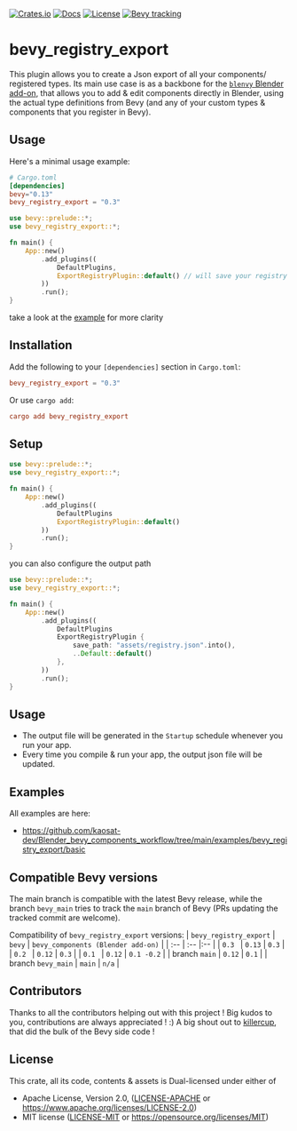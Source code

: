 [![Crates.io](https://img.shields.io/crates/v/bevy_registry_export)](https://crates.io/crates/bevy_registry_export)
[![Docs](https://img.shields.io/docsrs/bevy_registry_export)](https://docs.rs/bevy_registry_export/latest/bevy_registry_export/)
[![License](https://img.shields.io/crates/l/bevy_registry_export)](https://github.com/kaosat-dev/Blender_bevy_components_workflow/blob/main/crates/bevy_registry_export/License.md)
[![Bevy tracking](https://img.shields.io/badge/Bevy%20tracking-released%20version-lightblue)](https://github.com/bevyengine/bevy/blob/main/docs/plugins_guidelines.md#main-branch-tracking)

# bevy_registry_export

This plugin allows you to create a Json export of all your components/ registered types.
Its main use case is as a backbone for the [```blenvy``` Blender add-on](https://github.com/kaosat-dev/Blender_bevy_components_workflow/tree/main/tools/blenvy), that allows you to add & edit components directly in Blender, using the actual type definitions from Bevy 
(and any of your custom types & components that you register in Bevy).


## Usage

Here's a minimal usage example:

```toml
# Cargo.toml
[dependencies]
bevy="0.13"
bevy_registry_export = "0.3"
```

```rust no_run
use bevy::prelude::*;
use bevy_registry_export::*;

fn main() {
    App::new()
        .add_plugins((
            DefaultPlugins,
            ExportRegistryPlugin::default() // will save your registry schema json file to assets/registry.json
        ))
        .run();
}

```

take a look at the [example](https://github.com/kaosat-dev/Blender_bevy_components_workflow/tree/main/examples/bevy_registry_export/basic/src/core/mod.rs) for more clarity


##  Installation

Add the following to your `[dependencies]` section in `Cargo.toml`:

```toml
bevy_registry_export = "0.3"

```

Or use `cargo add`:

```toml
cargo add bevy_registry_export
```

## Setup

```rust no_run
use bevy::prelude::*;
use bevy_registry_export::*;

fn main() {
    App::new()
        .add_plugins((
            DefaultPlugins
            ExportRegistryPlugin::default()
        ))
        .run();
}

```

you can also configure the output path

```rust no_run
use bevy::prelude::*;
use bevy_registry_export::*;

fn main() {
    App::new()
        .add_plugins((
            DefaultPlugins
            ExportRegistryPlugin {
                save_path: "assets/registry.json".into(),
                ..Default::default()
            },
        ))
        .run();
}

```

## Usage

- The output file will be generated in the ```Startup``` schedule whenever you run your app.
- Every time you compile & run your app, the output json file will be updated.

## Examples

All examples are here:

- https://github.com/kaosat-dev/Blender_bevy_components_workflow/tree/main/examples/bevy_registry_export/basic


## Compatible Bevy versions

The main branch is compatible with the latest Bevy release, while the branch `bevy_main` tries to track the `main` branch of Bevy (PRs updating the tracked commit are welcome).

Compatibility of `bevy_registry_export` versions:
| `bevy_registry_export` | `bevy` |  `bevy_components (Blender add-on)` |
| :--                 | :--    |:--    |
| `0.3 `              | `0.13` | `0.3` |
| `0.2 `              | `0.12` | `0.3` |
| `0.1 `              | `0.12` | `0.1 -0.2` |
| branch `main`       | `0.12` | `0.1` |
| branch `bevy_main`  | `main` | `n/a` |


## Contributors

Thanks to all the contributors helping out with this project ! Big kudos to you, contributions are always appreciated ! :)
A big shout out to [killercup](https://github.com/killercup), that did the bulk of the Bevy side code !

## License

This crate, all its code, contents & assets is Dual-licensed under either of

- Apache License, Version 2.0, ([LICENSE-APACHE](./LICENSE_APACHE.md) or https://www.apache.org/licenses/LICENSE-2.0)
- MIT license ([LICENSE-MIT](./LICENSE_MIT.md) or https://opensource.org/licenses/MIT)